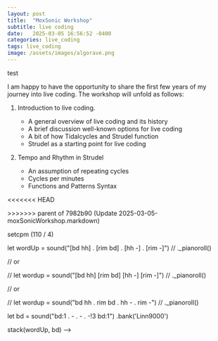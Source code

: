 ```yaml
---
layout: post
title:  "MoxSonic Workshop"
subtitle: live coding
date:   2025-03-05 16:56:52 -0400
categories: live_coding
tags: live_coding
image: /assets/images/algorave.png
---
```

test

I am happy to have the opportunity to share the first few years of my journey into live coding. The workshop will unfold as follows:

1) Introduction to live coding. 
    - A general overview of live coding and its history
    - A brief discussion well-known options for live coding 
    - A bit of how Tidalcycles and Strudel function
    - Strudel as a starting point for live coding

2) Tempo and Rhythm in Strudel
    - An assumption of repeating cycles
    - Cycles per minutes
    - Functions and Patterns Syntax 

<<<<<<< HEAD
<script src="/assets/embed.js"></script>
<strudel-repl>
  <!--
// A simple exambple of how a cycle can be divided in strudel
// Here we divide the cycle into 4 parts using the "." notation
=======
 <!-- <div id="strudel-repl"></div>
<script type="module">
  import { StrudelREPL } from "https://strudel.tidalcycles.org/repl.js";
  window.addEventListener("DOMContentLoaded", () => {
    const repl = new StrudelREPL();
    document.getElementById("strudel-repl").appendChild(repl.container);
  });
</script> -->
>>>>>>> parent of 7982b90 (Update 2025-03-05-moxSonicWorkshop.markdown)


setcpm (110 / 4)

let wordUp = sound("[bd hh] . [rim bd] . [hh -] . [rim -]")
    // ._pianoroll()

// or

// let wordup = sound("[bd hh] [rim bd] [hh -] [rim -]")
    // ._pianoroll()

// or

// let wordup = sound("bd hh . rim bd . hh - . rim -")
    // ._pianoroll()


let bd = sound("bd:1 . - . - . -!3 bd:1")
  .bank('Linn9000')

stack(wordUp, bd)
-->
</strudel-repl>

<script src="https://unpkg.com/@strudel/embed@latest"></script>
<strudel-repl>
  <!--
let hh = sound("[hh hh hh]@2 [hh*5]@2 [hh hh ~ ~]")
let pulse = sound("cp . cp . cp . cp . cp")
let pulse2 = sound("bd . bd . bd . bd").bank('Linn9000')
// http://klangnewmusic.weebly.com/direct-sound/lets-talk-rhythm-part-2-nested-tuplets
  
// stack(wordUp, bd)
stack(hh, pulse, pulse2)

-->
</strudel-repl>

<script src="https://unpkg.com/@strudel/embed@latest"></script>
<strudel-repl>
  <!--
setcpm (40/4)
let hh = sound("[hh hh] [hh hh] [hh*5]@2 [hh hh] [hh hh]")
// let hh = sound("[hh hh] [hh hh] [[hh*3]@2 hh hh hh]@2 [hh hh] [hh hh]")
//let hh = sound("[hh hh] [hh hh] [hh*5]@2 [hh hh] [hh hh]")
// let hh = sound("[hh hh] [hh hh] [[hh*3]@2 [hh*5]@2 hh]@2 [hh hh] [hh hh]")
stack(hh, bd)
-->
</strudel-repl>

<br>